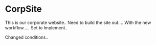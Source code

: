 # CorpSite

This is our corporate website..
Need to build the site out....
With the new workflow.....
Set to Implement..

Changed conditions..

